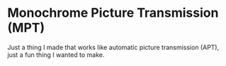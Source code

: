 <h1>Monochrome Picture Transmission (MPT)</h1>

Just a thing I made that works like automatic picture transmission (APT), just a fun thing I wanted to make.